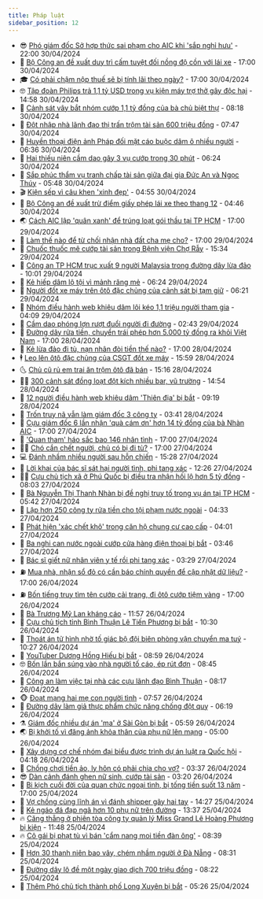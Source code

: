 ```yaml
---
title: Pháp luật
sidebar_position: 12
---
```


<!-- vnexpress-phap-luat:START -->
- 😎 [Phó giám đốc Sở hợp thức sai phạm cho AIC khi &#39;sắp nghỉ hưu&#39;](https://vnexpress.net/pho-giam-doc-so-hop-thuc-sai-pham-cho-aic-khi-sap-nghi-huu-4740493.html) - 22:00 30/04/2024
- 🥰 [Bộ Công an đề xuất duy trì cấm tuyệt đối nồng độ cồn với lái xe](https://vnexpress.net/bo-cong-an-de-xuat-duy-tri-cam-tuyet-doi-nong-do-con-voi-lai-xe-4740582.html) - 17:00 30/04/2024
- 🎓 [Có phải chậm nộp thuế sẽ bị tính lãi theo ngày?](https://vnexpress.net/co-phai-cham-nop-thue-se-bi-tinh-lai-theo-ngay-4740064.html) - 17:00 30/04/2024
- 🤓 [Tập đoàn Philips trả 1,1 tỷ USD trong vụ kiện máy trợ thở gây độc hại](https://vnexpress.net/tap-doan-philips-tra-1-1-ty-usd-trong-vu-kien-may-tro-tho-gay-doc-hai-4740548.html) - 14:58 30/04/2024
- 🎊 [Cảnh sát vây bắt nhóm cướp 1,1 tỷ đồng của bà chủ biệt thự](https://vnexpress.net/canh-sat-vay-bat-nhom-cuop-1-1-ty-dong-cua-ba-chu-biet-thu-4740517.html) - 08:18 30/04/2024
- 🙉 [Đột nhập nhà lãnh đạo thị trấn trộm tài sản 600 triệu đồng](https://vnexpress.net/dot-nhap-nha-lanh-dao-thi-tran-trom-tai-san-600-trieu-dong-4740504.html) - 07:47 30/04/2024
- 🤡 [Huyền thoại điện ảnh Pháp đối mặt cáo buộc dâm ô nhiều người](https://vnexpress.net/huyen-thoai-dien-anh-phap-gerard-depardieu-sap-hau-toa-vi-cao-buoc-cuong-hiep-4740446.html) - 06:36 30/04/2024
- 🗽 [Hai thiếu niên cầm dao gây 3 vụ cướp trong 30 phút](https://vnexpress.net/hai-thieu-nien-cam-dao-gay-3-vu-cuop-trong-30-phut-4740490.html) - 06:24 30/04/2024
- 🌋 [Sắp phúc thẩm vụ tranh chấp tài sản giữa đại gia Đức An và Ngọc Thúy](https://vnexpress.net/sap-phuc-tham-vu-tranh-chap-tai-san-giua-dai-gia-duc-an-va-ngoc-thuy-4740473.html) - 05:48 30/04/2024
- 🎬 [Kiện sếp vì câu khen &#39;xinh đẹp&#39;](https://vnexpress.net/kien-sep-vi-cau-khen-xinh-dep-4740455.html) - 04:55 30/04/2024
- 💯 [Bộ Công an đề xuất trừ điểm giấy phép lái xe theo thang 12](https://vnexpress.net/bo-cong-an-de-xuat-tru-diem-giay-phep-lai-xe-theo-thang-12-4740429.html) - 04:46 30/04/2024
- 🌏 [Cách AIC lập &#39;quân xanh&#39; để trúng loạt gói thầu tại TP HCM](https://vnexpress.net/cach-aic-lap-quan-xanh-de-trung-loat-goi-thau-tai-tp-hcm-4740081.html) - 17:00 29/04/2024
- 🌊 [Làm thế nào để từ chối nhận nhà đất cha mẹ cho?](https://vnexpress.net/lam-the-nao-de-tu-choi-nhan-nha-dat-cha-me-cho-4739878.html) - 17:00 29/04/2024
- 💂 [Chuốc thuốc mê cướp tài sản trong Bệnh viện Chợ Rẫy](https://vnexpress.net/chuoc-thuoc-me-cuop-tai-san-trong-benh-vien-cho-ray-4740322.html) - 15:34 29/04/2024
- 🎡 [Công an TP HCM trục xuất 9 người Malaysia trong đường dây lừa đảo](https://vnexpress.net/cong-an-tp-hcm-truc-xuat-9-nguoi-malaysia-trong-duong-day-lua-dao-4740261.html) - 10:01 29/04/2024
- 🫶 [Kẻ hiếp dâm lộ tội vì mảnh răng mẻ](https://vnexpress.net/ke-hiep-dam-lo-toi-vi-manh-rang-me-4740216.html) - 06:24 29/04/2024
- 🐲 [Người đốt xe máy trên ôtô đặc chủng của cảnh sát bị tạm giữ](https://vnexpress.net/nguoi-dot-xe-may-tren-oto-dac-chung-cua-canh-sat-bi-tam-giu-4740218.html) - 06:21 29/04/2024
- 🚀 [Nhóm điều hành web khiêu dâm lôi kéo 1,1 triệu người tham gia](https://video.vnexpress.net/nhom-dieu-hanh-web-khieu-dam-loi-keo-11-trieu-nguoi-tham-gia-4740138.html) - 04:09 29/04/2024
- 🎊 [Cầm dao phóng lợn rượt đuổi người đi đường](https://vnexpress.net/cam-dao-phong-lon-ruot-duoi-nguoi-di-duong-4740129.html) - 02:43 29/04/2024
- 🤗 [Đường dây rửa tiền, chuyển trái phép hơn 5.000 tỷ đồng ra khỏi Việt Nam](https://vnexpress.net/duong-day-rua-tien-chuyen-trai-phep-hon-5-000-ty-dong-ra-khoi-viet-nam-4739337.html) - 17:00 28/04/2024
- 🗽 [Kẻ lừa đảo đi tù, nạn nhân đòi tiền thế nào?](https://vnexpress.net/ke-lua-dao-di-tu-nan-nhan-doi-tien-the-nao-4738201.html) - 17:00 28/04/2024
- 🕴 [Leo lên ôtô đặc chủng của CSGT đốt xe máy](https://vnexpress.net/leo-len-oto-dac-chung-cua-csgt-dot-xe-may-4740086.html) - 15:59 28/04/2024
- 🌜 [Chủ cũ rủ em trai ăn trộm ôtô đã bán](https://vnexpress.net/chu-cu-ru-em-trai-an-trom-oto-da-ban-4740069.html) - 15:16 28/04/2024
- 🧑‍🏫 [300 cảnh sát đồng loạt đột kích nhiều bar, vũ trường](https://vnexpress.net/300-canh-sat-dong-loat-dot-kich-nhieu-bar-vu-truong-4740068.html) - 14:54 28/04/2024
- 🦩 [12 người điều hành web khiêu dâm &#39;Thiên địa&#39; bị bắt](https://vnexpress.net/12-nguoi-dieu-hanh-web-khieu-dam-thien-dia-bi-bat-4740022.html) - 09:19 28/04/2024
- 💼 [Trốn truy nã vẫn làm giám đốc 3 công ty](https://vnexpress.net/tron-truy-na-van-lam-giam-doc-3-cong-ty-4739931.html) - 03:41 28/04/2024
- 💫 [Cựu giám đốc 6 lần nhận &#39;quà cám ơn&#39; hơn 14 tỷ đồng của bà Nhàn AIC](https://vnexpress.net/cuu-giam-doc-6-lan-nhan-qua-cam-on-14-4-ty-dong-cua-ba-nhan-aic-4739833.html) - 17:00 27/04/2024
- 🦅 [&#39;Quan tham&#39; háo sắc bao 146 nhân tình](https://vnexpress.net/quan-tham-hao-sac-bao-146-nhan-tinh-4739649.html) - 17:00 27/04/2024
- 🧑‍💻 [Chó cắn chết người, chủ có bị đi tù?](https://vnexpress.net/cho-can-chet-nguoi-chu-co-bi-di-tu-4738280.html) - 17:00 27/04/2024
- 💻 [Đánh nhầm nhiều người sau hỗn chiến](https://vnexpress.net/danh-nham-nhieu-nguoi-sau-hon-chien-4739802.html) - 15:28 27/04/2024
- 🤠 [Lời khai của bác sĩ sát hại người tình, phi tang xác](https://vnexpress.net/loi-khai-cua-bac-si-sat-hai-nguoi-tinh-phi-tang-xac-4739786.html) - 12:26 27/04/2024
- 🧑‍🏫 [Cựu chủ tịch xã ở Phú Quốc bị điều tra nhận hối lộ hơn 5 tỷ đồng](https://vnexpress.net/cuu-chu-tich-xa-o-phu-quoc-nhan-hoi-lo-hon-5-ty-dong-4739709.html) - 08:03 27/04/2024
- 🌈 [Bà Nguyễn Thị Thanh Nhàn bị đề nghị truy tố trong vụ án tại TP HCM](https://vnexpress.net/ba-nguyen-thi-thanh-nhan-bi-de-nghi-truy-to-trong-vu-an-tai-tp-hcm-4739642.html) - 05:42 27/04/2024
- 🌮 [Lập hơn 250 công ty rửa tiền cho tội phạm nước ngoài](https://vnexpress.net/lap-hon-200-cong-ty-de-rua-tien-cho-toi-pham-nuoc-ngoai-o-sai-gon-4739651.html) - 04:33 27/04/2024
- 🐲 [Phát hiện &#39;xác chết khô&#39; trong căn hộ chung cư cao cấp](https://vnexpress.net/phat-hien-thi-the-trong-can-ho-chung-cu-cao-cap-4739647.html) - 04:01 27/04/2024
- 🧰 [Ba nghi can nước ngoài cướp cửa hàng điện thoại bị bắt](https://vnexpress.net/ba-nghi-can-nuoc-ngoai-cuop-cua-hang-dien-thoai-bi-bat-4739627.html) - 03:46 27/04/2024
- 💄 [Bác sĩ giết nữ nhân viên y tế rồi phi tang xác](https://vnexpress.net/bac-si-giet-nu-nhan-vien-y-te-roi-phi-tang-xac-4739629.html) - 03:29 27/04/2024
- ⛽️ [Mua nhà, nhận sổ đỏ có cần báo chính quyền để cập nhật dữ liệu?](https://vnexpress.net/mua-nha-nhan-so-do-co-can-bao-chinh-quyen-de-cap-nhat-du-lieu-4738263.html) - 17:00 26/04/2024
- ⛽️ [Bốn tiếng truy tìm tên cướp cải trang, đi ôtô cướp tiệm vàng](https://vnexpress.net/bon-tieng-truy-tim-ten-cuop-cai-trang-di-oto-cuop-tiem-vang-4736316.html) - 17:00 26/04/2024
- 💂 [Bà Trương Mỹ Lan kháng cáo](https://vnexpress.net/ba-truong-my-lan-khang-cao-4739182.html) - 11:57 26/04/2024
- 🤔 [Cựu chủ tịch tỉnh Bình Thuận Lê Tiến Phương bị bắt](https://vnexpress.net/cuu-chu-tich-tinh-binh-thuan-le-tien-phuong-bi-bat-4739373.html) - 10:30 26/04/2024
- 🧐 [Thoát án tử hình nhờ tố giác bộ đội biên phòng vận chuyển ma tuý](https://vnexpress.net/thoat-an-tu-hinh-nho-to-giac-bo-doi-bien-phong-van-chuyen-ma-tuy-4739405.html) - 10:27 26/04/2024
- 🎃 [YouTuber Dương Hồng Hiếu bị bắt](https://vnexpress.net/mot-youtuber-o-kien-giang-bi-bat-4739376.html) - 08:59 26/04/2024
- 🤓 [Bốn lần bắn súng vào nhà người tố cáo, ép rút đơn](https://vnexpress.net/bon-lan-ban-sung-vao-nha-nguoi-to-cao-4739316.html) - 08:45 26/04/2024
- 💃 [Công an làm việc tại nhà các cựu lãnh đạo Bình Thuận](https://vnexpress.net/cong-an-lam-viec-tai-nha-cac-cuu-lanh-dao-binh-thuan-4738729.html) - 08:17 26/04/2024
- 🐵 [Đoạt mạng hai mẹ con người tình](https://vnexpress.net/doat-mang-hai-me-con-nguoi-tinh-roi-tu-sat-4739325.html) - 07:57 26/04/2024
- 🤖 [Đường dây làm giả thực phẩm chức năng chống đột quỵ](https://vnexpress.net/duong-day-lam-gia-thuc-pham-chuc-nang-chong-dot-quy-4739255.html) - 06:19 26/04/2024
- ⚗️ [Giám đốc nhiều dự án &#39;ma&#39; ở Sài Gòn bị bắt](https://vnexpress.net/giam-doc-nhieu-du-an-ma-o-sai-gon-bi-bat-4739256.html) - 05:59 26/04/2024
- 🌏 [Bị khởi tố vì đăng ảnh khỏa thân của phụ nữ lên mạng](https://vnexpress.net/thanh-nien-bi-bat-vi-dang-anh-khoa-than-cua-phu-nu-len-mang-4739218.html) - 05:00 26/04/2024
- 🦆 [Xây dựng cơ chế nhóm đại biểu được trình dự án luật ra Quốc hội](https://vnexpress.net/xay-dung-co-che-nhom-dai-bieu-duoc-trinh-du-an-luat-ra-quoc-hoi-4739084.html) - 04:18 26/04/2024
- 🐎 [Chồng chơi tiền ảo, ly hôn có phải chia cho vợ?](https://vnexpress.net/chong-choi-tien-ao-ly-hon-co-phai-chia-cho-vo-4738689.html) - 03:37 26/04/2024
- 😎 [Dàn cảnh đánh ghen nữ sinh, cướp tài sản](https://vnexpress.net/dan-canh-danh-ghen-nu-sinh-cuop-tai-san-4739153.html) - 03:20 26/04/2024
- 💪 [Bi kịch cuối đời của quan chức ngoại tình, bị tống tiền suốt 13 năm](https://vnexpress.net/bi-kich-cuoi-doi-cua-quan-chuc-ngoai-tinh-bi-tong-tien-suot-13-nam-4738946.html) - 17:00 25/04/2024
- 🤡 [Vợ chồng cùng lĩnh án vì đánh shipper gãy hai tay](https://vnexpress.net/vo-chong-cung-linh-an-vi-danh-shipper-gay-hai-tay-4738968.html) - 14:27 25/04/2024
- 🌁 [Kẻ ngáo đá đạp ngã hơn 10 phụ nữ trên đường](https://vnexpress.net/ke-ngao-da-dap-nga-hon-10-phu-nu-tren-duong-4738952.html) - 13:37 25/04/2024
- 🔥 [Căng thẳng ở phiên tòa công ty quản lý Miss Grand Lê Hoàng Phương bị kiện](https://vnexpress.net/cang-thang-o-phien-toa-cong-ty-quan-ly-miss-grand-le-hoang-phuong-bi-kien-4738935.html) - 11:48 25/04/2024
- 🔥 [Cô gái bị phạt tù vì bán &#39;cẩm nang moi tiền đàn ông&#39;](https://vnexpress.net/co-gai-bi-phat-tu-vi-ban-cam-nang-moi-tien-dan-ong-4738767.html) - 08:39 25/04/2024
- 👺 [Hơn 30 thanh niên bao vây, chém nhầm người ở Đà Nẵng](https://vnexpress.net/hon-30-thanh-nien-chem-nham-nguoi-gay-nao-loan-duong-pho-da-nang-4738792.html) - 08:31 25/04/2024
- 🎊 [Đường dây lô đề một ngày giao dịch 700 triệu đồng](https://vnexpress.net/duong-day-lo-de-mot-ngay-giao-dich-700-trieu-dong-4738604.html) - 08:22 25/04/2024
- 🎊 [Thêm Phó chủ tịch thành phố Long Xuyên bị bắt](https://vnexpress.net/them-pho-chu-tich-thanh-pho-long-xuyen-bi-bat-4738712.html) - 05:26 25/04/2024<!-- vnexpress-phap-luat:END -->
